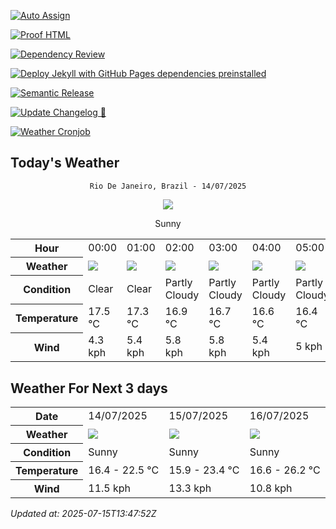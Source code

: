 [![Auto Assign](https://github.com/Fatal1tyBarucco/demo-repository/actions/workflows/auto-assign.yml/badge.svg)](https://github.com/Fatal1tyBarucco/demo-repository/actions/workflows/auto-assign.yml)

[![Proof HTML](https://github.com/Fatal1tyBarucco/demo-repository/actions/workflows/proof-html.yml/badge.svg)](https://github.com/Fatal1tyBarucco/demo-repository/actions/workflows/proof-html.yml)

[![Dependency Review](https://github.com/Fatal1tyBarucco/demo-repository/actions/workflows/dependency-review.yml/badge.svg)](https://github.com/Fatal1tyBarucco/demo-repository/actions/workflows/dependency-review.yml)

[![Deploy Jekyll with GitHub Pages dependencies preinstalled](https://github.com/Fatal1tyBarucco/demo-repository/actions/workflows/jekyll-gh-pages.yml/badge.svg)](https://github.com/Fatal1tyBarucco/demo-repository/actions/workflows/jekyll-gh-pages.yml)

[![Semantic Release](https://github.com/Fatal1tyBarucco/demo-repository/actions/workflows/release-main.yml/badge.svg)](https://github.com/Fatal1tyBarucco/demo-repository/actions/workflows/release-main.yml)

[![Update Changelog 🎉](https://github.com/Fatal1tyBarucco/demo-repository/actions/workflows/update-changelog.yml/badge.svg)](https://github.com/Fatal1tyBarucco/demo-repository/actions/workflows/update-changelog.yml)

[![Weather Cronjob](https://github.com/Fatal1tyBarucco/demo-repository/actions/workflows/update-weather.yml/badge.svg)](https://github.com/Fatal1tyBarucco/demo-repository/actions/workflows/update-weather.yml)

## Today's Weather
<div align="center">

`Rio De Janeiro, Brazil - 14/07/2025`

<img src="https://cdn.weatherapi.com/weather/64x64/day/113.png"/>

Sunny

</div>


<table>
    <tr>
        <th>Hour</th>
          <td>00:00</div>   <td>01:00</div>   <td>02:00</div>   <td>03:00</div>   <td>04:00</div>   <td>05:00</div>   <td>06:00</div>   <td>07:00</div>   <td>08:00</div>   <td>09:00</div>   <td>$${\color{red}10:00}$$</td>   <td>11:00</div>   <td>12:00</div>   <td>13:00</div>   <td>14:00</div>   <td>15:00</div>   <td>16:00</div>   <td>17:00</div>   <td>18:00</div>   <td>19:00</div>   <td>20:00</div>   <td>21:00</div>   <td>22:00</div>   <td>23:00</div> 
    </tr>
    <tr>
        <th>Weather</th>
        <td><img src="https://cdn.weatherapi.com/weather/64x64/night/113.png"></img></td><td><img src="https://cdn.weatherapi.com/weather/64x64/night/113.png"></img></td><td><img src="https://cdn.weatherapi.com/weather/64x64/night/116.png"></img></td><td><img src="https://cdn.weatherapi.com/weather/64x64/night/116.png"></img></td><td><img src="https://cdn.weatherapi.com/weather/64x64/night/116.png"></img></td><td><img src="https://cdn.weatherapi.com/weather/64x64/night/116.png"></img></td><td><img src="https://cdn.weatherapi.com/weather/64x64/night/116.png"></img></td><td><img src="https://cdn.weatherapi.com/weather/64x64/day/113.png"></img></td><td><img src="https://cdn.weatherapi.com/weather/64x64/day/113.png"></img></td><td><img src="https://cdn.weatherapi.com/weather/64x64/day/113.png"></img></td><td><img src="https://cdn.weatherapi.com/weather/64x64/day/116.png"></img></td><td><img src="https://cdn.weatherapi.com/weather/64x64/day/113.png"></img></td><td><img src="https://cdn.weatherapi.com/weather/64x64/day/113.png"></img></td><td><img src="https://cdn.weatherapi.com/weather/64x64/day/113.png"></img></td><td><img src="https://cdn.weatherapi.com/weather/64x64/day/113.png"></img></td><td><img src="https://cdn.weatherapi.com/weather/64x64/day/113.png"></img></td><td><img src="https://cdn.weatherapi.com/weather/64x64/day/113.png"></img></td><td><img src="https://cdn.weatherapi.com/weather/64x64/day/113.png"></img></td><td><img src="https://cdn.weatherapi.com/weather/64x64/night/113.png"></img></td><td><img src="https://cdn.weatherapi.com/weather/64x64/night/113.png"></img></td><td><img src="https://cdn.weatherapi.com/weather/64x64/night/113.png"></img></td><td><img src="https://cdn.weatherapi.com/weather/64x64/night/113.png"></img></td><td><img src="https://cdn.weatherapi.com/weather/64x64/night/113.png"></img></td><td><img src="https://cdn.weatherapi.com/weather/64x64/night/113.png"></img></td>
    </tr>
    <tr>
        <th>Condition</th>
        <td width="200px">Clear </td><td width="200px">Clear </td><td width="200px">Partly Cloudy </td><td width="200px">Partly Cloudy </td><td width="200px">Partly Cloudy </td><td width="200px">Partly Cloudy </td><td width="200px">Partly Cloudy </td><td width="200px">Sunny</td><td width="200px">Sunny</td><td width="200px">Sunny</td><td width="200px">Partly cloudy</td><td width="200px">Sunny</td><td width="200px">Sunny</td><td width="200px">Sunny</td><td width="200px">Sunny</td><td width="200px">Sunny</td><td width="200px">Sunny</td><td width="200px">Sunny</td><td width="200px">Clear </td><td width="200px">Clear </td><td width="200px">Clear </td><td width="200px">Clear </td><td width="200px">Clear </td><td width="200px">Clear </td>
    </tr>
    <tr>
        <th>Temperature</th>
        <td>17.5 °C</td><td>17.3 °C</td><td>16.9 °C</td><td>16.7 °C</td><td>16.6 °C</td><td>16.4 °C</td><td>16.4 °C</td><td>17.8 °C</td><td>19.5 °C</td><td>21 °C</td><td>20.4 °C</td><td>22.4 °C</td><td>22.5 °C</td><td>22.5 °C</td><td>22.1 °C</td><td>21.2 °C</td><td>20.2 °C</td><td>19.1 °C</td><td>18.8 °C</td><td>18.5 °C</td><td>18.2 °C</td><td>18 °C</td><td>17.6 °C</td><td>17.3 °C</td>
    </tr>
    <tr>
        <th>Wind</th>
        <td>4.3 kph</td><td>5.4 kph</td><td>5.8 kph</td><td>5.8 kph</td><td>5.4 kph</td><td>5 kph</td><td>4.7 kph</td><td>4 kph</td><td>3.2 kph</td><td>3.6 kph</td><td>5.8 kph</td><td>8.6 kph</td><td>10.1 kph</td><td>11.2 kph</td><td>11.5 kph</td><td>10.4 kph</td><td>8.6 kph</td><td>5.8 kph</td><td>3.2 kph</td><td>2.5 kph</td><td>1.8 kph</td><td>1.8 kph</td><td>2.9 kph</td><td>3.2 kph</td>
    </tr>
</table>


## Weather For Next 3 days


<table>
    <tr>
        <th>Date</th>
        <td>14/07/2025</td><td>15/07/2025</td><td>16/07/2025</td>
    </tr>
    <tr>
        <th>Weather</th>
        <td><img src="https://cdn.weatherapi.com/weather/64x64/day/113.png"></img></td><td><img src="https://cdn.weatherapi.com/weather/64x64/day/113.png"></img></td><td><img src="https://cdn.weatherapi.com/weather/64x64/day/113.png"></img></td>
    </tr>
    <tr>
        <th>Condition</th>
        <td width="200px">Sunny</td><td width="200px">Sunny</td><td width="200px">Sunny</td>
    </tr>
    <tr>
        <th>Temperature</th>
        <td>16.4 -  22.5 °C</td><td>15.9 -  23.4 °C</td><td>16.6 -  26.2 °C</td>
    </tr>
    <tr>
        <th>Wind</th>
        <td>11.5 kph</td><td>13.3 kph</td><td>10.8 kph</td>
    </tr>
</table>


*Updated at: 2025-07-15T13:47:52Z*

